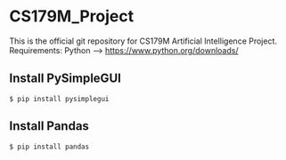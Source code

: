# CS179M_Project
This is the official git repository for CS179M Artificial Intelligence Project.
Requirements: Python --> https://www.python.org/downloads/

## Install PySimpleGUI
```
$ pip install pysimplegui
```

## Install Pandas
```
$ pip install pandas
```

